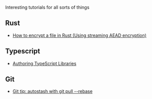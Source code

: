 Interesting tutorials for all sorts of things

## Rust
* [How to encrypt a file in Rust (Using streaming AEAD encryption)](https://kerkour.com/rust-file-encryption)

## Typescript
* [Authoring TypeScript Libraries](https://derekworthen.com/posts/authoring-typescript-libraries/)

## Git
* [Git tip: autostash with git pull --rebase](https://cscheng.info/2017/01/26/git-tip-autostash-with-git-pull-rebase.html)
